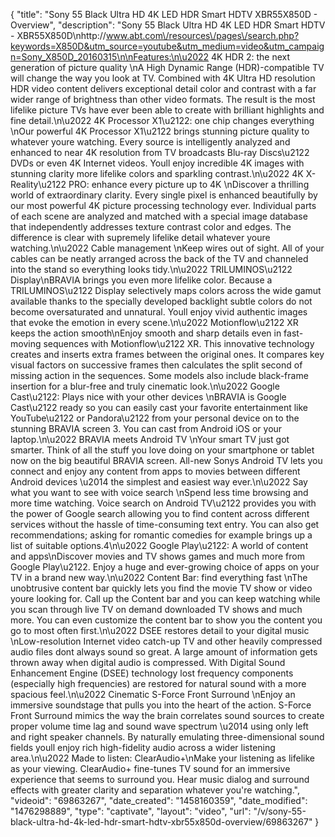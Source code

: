 {
    "title": "Sony 55 Black Ultra HD 4K LED HDR Smart HDTV XBR55X850D - Overview",
    "description": "Sony 55 Black Ultra HD 4K LED HDR Smart HDTV - XBR55X850D\nhttp:\/\/www.abt.com\/resources\/pages\/search.php?keywords=X850D&utm_source=youtube&utm_medium=video&utm_campaign=Sony_X850D_20160315\n\nFeatures:\n\u2022 4K HDR 2: the next generation of picture quality \nA High Dynamic Range (HDR)-compatible TV will change the way you look at TV. Combined with 4K Ultra HD resolution HDR video content delivers exceptional detail color and contrast with a far wider range of brightness than other video formats. The result is the most lifelike picture TVs have ever been able to create with brilliant highlights and fine detail.\n\u2022 4K Processor X1\u2122: one chip changes everything \nOur powerful 4K Processor X1\u2122 brings stunning picture quality to whatever youre watching. Every source is intelligently analyzed and enhanced to near 4K resolution from TV broadcasts Blu-ray Discs\u2122 DVDs or even 4K Internet videos. Youll enjoy incredible 4K images with stunning clarity more lifelike colors and sparkling contrast.\n\u2022 4K X-Reality\u2122 PRO: enhance every picture up to 4K \nDiscover a thrilling world of extraordinary clarity. Every single pixel is enhanced beautifully by our most powerful 4K picture processing technology ever. Individual parts of each scene are analyzed and matched with a special image database that independently addresses texture contrast color and edges. The difference is clear with supremely lifelike detail whatever youre watching.\n\u2022 Cable management \nKeep wires out of sight. All of your cables can be neatly arranged across the back of the TV and channeled into the stand so everything looks tidy.\n\u2022 TRILUMINOS\u2122 Display\nBRAVIA brings you even more lifelike color. Because a TRILUMINOS\u2122 Display selectively maps colors across the wide gamut available thanks to the specially developed backlight subtle colors do not become oversaturated and unnatural. Youll enjoy vivid authentic images that evoke the emotion in every scene.\n\u2022 Motionflow\u2122 XR keeps the action smooth\nEnjoy smooth and sharp details even in fast-moving sequences with Motionflow\u2122 XR. This innovative technology creates and inserts extra frames between the original ones. It compares key visual factors on successive frames then calculates the split second of missing action in the sequences. Some models also include black-frame insertion for a blur-free and truly cinematic look.\n\u2022 Google Cast\u2122: Plays nice with your other devices \nBRAVIA is Google Cast\u2122 ready so you can easily cast your favorite entertainment like YouTube\u2122 or Pandora\u2122 from your personal device on to the stunning BRAVIA screen 3. You can cast from Android iOS or your laptop.\n\u2022 BRAVIA meets Android TV \nYour smart TV just got smarter. Think of all the stuff you love doing on your smartphone or tablet now on the big beautiful BRAVIA screen. All-new Sonys Android TV lets you connect and enjoy any content from apps to movies between different Android devices \u2014 the simplest and easiest way ever.\n\u2022 Say what you want to see with voice search \nSpend less time browsing and more time watching. Voice search on Android TV\u2122 provides you with the power of Google search allowing you to find content across different services without the hassle of time-consuming text entry. You can also get recommendations; asking for romantic comedies for example brings up a list of suitable options.4\n\u2022 Google Play\u2122: A world of content and apps\nDiscover movies and TV shows games and much more from Google Play\u2122. Enjoy a huge and ever-growing choice of apps on your TV in a brand new way.\n\u2022 Content Bar: find everything fast \nThe unobtrusive content bar quickly lets you find the movie TV show or video youre looking for. Call up the Content bar and you can keep watching while you scan through live TV on demand downloaded TV shows and much more. You can even customize the content bar to show you the content you go to most often first.\n\u2022 DSEE restores detail to your digital music \nLow-resolution Internet video catch-up TV and other heavily compressed audio files dont always sound so great. A large amount of information gets thrown away when digital audio is compressed. With Digital Sound Enhancement Engine (DSEE) technology lost frequency components (especially high frequencies) are restored for natural sound with a more spacious feel.\n\u2022 Cinematic S-Force Front Surround \nEnjoy an immersive soundstage that pulls you into the heart of the action. S-Force Front Surround mimics the way the brain correlates sound sources to create proper volume time lag and sound wave spectrum \u2014 using only left and right speaker channels. By naturally emulating three-dimensional sound fields youll enjoy rich high-fidelity audio across a wider listening area.\n\u2022 Made to listen: ClearAudio+\nMake your listening as lifelike as your viewing. ClearAudio+ fine-tunes TV sound for an immersive experience that seems to surround you. Hear music dialog and surround effects with greater clarity and separation whatever you're watching.",
    "videoid": "69863267",
    "date_created": "1458160359",
    "date_modified": "1476298889",
    "type": "captivate",
    "layout": "video",
    "url": "\/v\/sony-55-black-ultra-hd-4k-led-hdr-smart-hdtv-xbr55x850d-overview\/69863267"
}